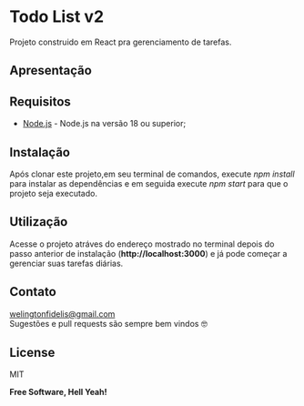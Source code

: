 # Todo List v2
Projeto construido em React pra gerenciamento de tarefas.

## Apresentação


## Requisitos
- [Node.js] - Node.js na versão 18 ou superior;

## Instalação
Após clonar este projeto,em seu terminal de comandos, execute *npm install* para instalar as dependências e em seguida execute *npm start* para que o projeto seja executado.

## Utilização
Acesse o projeto atráves do endereço mostrado no terminal depois do passo anterior de instalação (**http://localhost:3000**) e já pode começar a gerenciar suas tarefas diárias.


## Contato
welingtonfidelis@gmail.com
<br>
Sugestões e pull requests são sempre bem vindos 🤓 

License
----

MIT

**Free Software, Hell Yeah!**

[Node.js]: <https://nodejs.org/en/>
